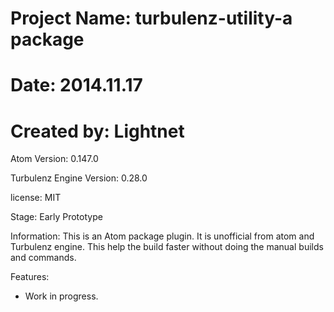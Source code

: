 
# Project Name: turbulenz-utility-a package
# Date: 2014.11.17
# Created by: Lightnet

Atom Version: 0.147.0

Turbulenz Engine Version: 0.28.0

license: MIT

Stage: Early Prototype

Information: This is an Atom package plugin. It is unofficial from atom
and Turbulenz engine. This help the build faster without doing the manual
builds and commands.

Features:
 * Work in progress.
